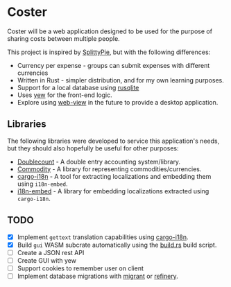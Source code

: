 # Coster

Coster will be a web application designed to be used for the purpose of sharing costs between multiple people.

This project is inspired by [SplittyPie](https://github.com/cowbell/splittypie), but with the following differences:

+ Currency per expense - groups can submit expenses with different currencies
+ Written in Rust - simpler distribution, and for my own learning purposes.
+ Support for a local database using [rusqlite](https://crates.io/crates/rusqlite)
+ Uses [yew](https://github.com/yewstack/yew) for the front-end logic.
+ Explore using [web-view](https://github.com/Boscop/web-view) in the future to provide a desktop application.

## Libraries

The following libraries were developed to service this application's needs, but they should also hopefully be useful for other purposes:

+ [Doublecount](https://github.com/kellpossible/doublecount) - A double entry accounting system/library.
+ [Commodity](https://github.com/kellpossible/commodity) - A library for representing commodities/currencies.
+ [cargo-i18n](https://github.com/kellpossible/cargo-i18n) - A tool for extracting localizations and embedding them using `i18n-embed`.
+ [i18n-embed](https://github.com/kellpossible/cargo-i18n/tree/master/i18n-embed) - A library for embedding localizations extracted using `cargo-i18n`.

## TODO

+ [x] Implement `gettext` translation capabilities using [cargo-i18n](https://github.com/kellpossible/cargo-i18n).
+ [x] Build `gui` WASM subcrate automatically using the [build.rs](./build.rs) build script.
+ [ ] Create a JSON rest API
+ [ ] Create GUI with yew
+ [ ] Support cookies to remember user on client
+ [ ] Implement database migrations with [migrant](https://crates.io/crates/migrant) or [refinery](https://github.com/rust-db/refinery).
